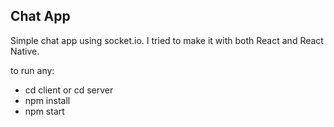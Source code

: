 ## Chat App

Simple chat app using socket.io.
I tried to make it with both React and React Native.

to run any:

- cd client or cd server
- npm install
- npm start
